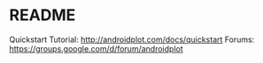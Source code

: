 # README #

Quickstart Tutorial: http://androidplot.com/docs/quickstart
Forums: https://groups.google.com/d/forum/androidplot 